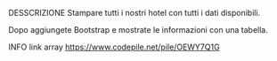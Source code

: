 DESSCRIZIONE
Stampare tutti i nostri hotel con tutti i dati disponibili.

Dopo aggiungete Bootstrap e mostrate le informazioni con una tabella.


INFO
link array https://www.codepile.net/pile/OEWY7Q1G